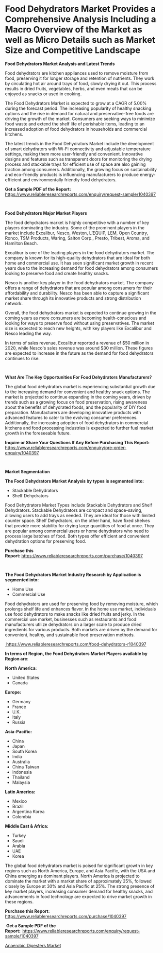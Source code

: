 <p><h1>Food Dehydrators Market Provides a Comprehensive Analysis Including a Macro Overview of the Market as well as Micro Details such as Market Size and Competitive Landscape</h1></p><p><strong>Food Dehydrators Market Analysis and Latest Trends</strong></p>
<p><p>Food dehydrators are kitchen appliances used to remove moisture from food, preserving it for longer storage and retention of nutrients. They work by circulating hot air around trays of food, slowly drying it out. This process results in dried fruits, vegetables, herbs, and even meats that can be enjoyed as snacks or used in cooking.</p><p>The Food Dehydrators Market is expected to grow at a CAGR of 5.00% during the forecast period. The increasing popularity of healthy snacking options and the rise in demand for natural and preservative-free foods are driving the growth of the market. Consumers are seeking ways to minimize food waste and extend the shelf life of perishable items, leading to an increased adoption of food dehydrators in households and commercial kitchens.</p><p>The latest trends in the Food Dehydrators Market include the development of smart dehydrators with Wi-Fi connectivity and adjustable temperature settings, making them more user-friendly and convenient. Innovative designs and features such as transparent doors for monitoring the drying process and stackable trays for efficient use of space are also gaining traction among consumers. Additionally, the growing focus on sustainability and eco-friendly products is influencing manufacturers to produce energy-efficient and environmentally friendly food dehydrators.</p></p>
<p><strong>Get a Sample PDF of the Report:&nbsp;</strong> <a href="https://www.reliableresearchreports.com/enquiry/request-sample/1040397">https://www.reliableresearchreports.com/enquiry/request-sample/1040397</a></p>
<p>&nbsp;</p>
<p><strong>Food Dehydrators Major Market Players</strong></p>
<p><p>The food dehydrators market is highly competitive with a number of key players dominating the industry. Some of the prominent players in the market include Excalibur, Nesco, Weston, L’EQUIP, LEM, Open Country, Ronco, TSM Products, Waring, Salton Corp., Presto, Tribest, Aroma, and Hamilton Beach.</p><p>Excalibur is one of the leading players in the food dehydrators market. The company is known for its high-quality dehydrators that are ideal for both home and commercial use. It has seen significant market growth in recent years due to the increasing demand for food dehydrators among consumers looking to preserve food and create healthy snacks.</p><p>Nesco is another key player in the food dehydrators market. The company offers a range of dehydrators that are popular among consumers for their affordability and durability. Nesco has been able to capture a significant market share through its innovative products and strong distribution network.</p><p>Overall, the food dehydrators market is expected to continue growing in the coming years as more consumers are becoming health-conscious and looking for ways to preserve food without using preservatives. The market size is expected to reach new heights, with key players like Excalibur and Nesco leading the way.</p><p>In terms of sales revenue, Excalibur reported a revenue of $50 million in 2020, while Nesco's sales revenue was around $30 million. These figures are expected to increase in the future as the demand for food dehydrators continues to rise.</p></p>
<p>&nbsp;</p>
<p><strong>What Are The Key Opportunities For Food Dehydrators Manufacturers?</strong></p>
<p><p>The global food dehydrators market is experiencing substantial growth due to the increasing demand for convenient and healthy snack options. The market is projected to continue expanding in the coming years, driven by trends such as a growing focus on food preservation, rising awareness about the benefits of dehydrated foods, and the popularity of DIY food preparation. Manufacturers are developing innovative products with advanced features to cater to the evolving consumer preferences. Additionally, the increasing adoption of food dehydrators in commercial kitchens and food processing industries is expected to further fuel market growth in the foreseeable future.</p></p>
<p><strong>Inquire or Share Your Questions If Any Before Purchasing This Report:</strong> <a href="https://www.reliableresearchreports.com/enquiry/pre-order-enquiry/1040397">https://www.reliableresearchreports.com/enquiry/pre-order-enquiry/1040397</a></p>
<p>&nbsp;</p>
<p><strong>Market Segmentation</strong></p>
<p><strong>The Food Dehydrators Market Analysis by types is segmented into:</strong></p>
<p><ul><li>Stackable Dehydrators</li><li>Shelf Dehydrators</li></ul></p>
<p><p>Food Dehydrators Market Types include Stackable Dehydrators and Shelf Dehydrators. Stackable Dehydrators are compact and space-saving, allowing users to add trays as needed. They are ideal for those with limited counter space. Shelf Dehydrators, on the other hand, have fixed shelves that provide more stability for drying large quantities of food at once. They are popular among commercial users or home dehydrators who need to process large batches of food. Both types offer efficient and convenient dehydration options for preserving food.</p></p>
<p><strong>Purchase this Report:&nbsp;</strong><a href="https://www.reliableresearchreports.com/purchase/1040397">https://www.reliableresearchreports.com/purchase/1040397</a></p>
<p>&nbsp;</p>
<p><strong>The Food Dehydrators Market Industry Research by Application is segmented into:</strong></p>
<p><ul><li>Home Use</li><li>Commercial Use</li></ul></p>
<p><p>Food dehydrators are used for preserving food by removing moisture, which prolongs shelf life and enhances flavor. In the home use market, individuals use food dehydrators to make snacks like dried fruits and jerky. In the commercial use market, businesses such as restaurants and food manufacturers utilize dehydrators on a larger scale to produce dried ingredients for various products. Both markets are driven by the demand for convenient, healthy, and sustainable food preservation methods.</p></p>
<p><a href="https://www.reliableresearchreports.com/food-dehydrators-r1040397">&nbsp;https://www.reliableresearchreports.com/food-dehydrators-r1040397</a></p>
<p><strong>In terms of Region, the Food Dehydrators Market Players available by Region are:</strong></p>
<p>
    <p> <strong> North America: </strong>
        <ul>
            <li>United States</li>
            <li>Canada</li>
        </ul>
        </p> 
    <p> <strong> Europe: </strong>
        <ul>
            <li>Germany</li>
            <li>France</li>
            <li>U.K.</li>
            <li>Italy</li>
            <li>Russia</li>
        </ul>
        </p> 
    <p> <strong> Asia-Pacific: </strong>
        <ul>
            <li>China</li>
            <li>Japan</li>
            <li>South Korea</li>
            <li>India</li>
            <li>Australia</li>
            <li>China Taiwan</li>
            <li>Indonesia</li>
            <li>Thailand</li>
            <li>Malaysia</li>
        </ul>
        </p> 
    <p> <strong> Latin America: </strong>
        <ul>
            <li>Mexico</li>
            <li>Brazil</li>
            <li>Argentina Korea</li>
            <li>Colombia</li>
        </ul>
        </p> 
    <p> <strong> Middle East & Africa: </strong>
        <ul>
            <li>Turkey</li>
            <li>Saudi</li>
            <li>Arabia</li>
            <li>UAE</li>
            <li>Korea</li>
        </ul>
    </p>
    </p>
<p><p>The global food dehydrators market is poised for significant growth in key regions such as North America, Europe, and Asia Pacific, with the USA and China emerging as dominant players. North America is projected to dominate the market with a market share of approximately 35%, followed closely by Europe at 30% and Asia Pacific at 25%. The strong presence of key market players, increasing consumer demand for healthy snacks, and advancements in food technology are expected to drive market growth in these regions.</p></p>
<p><strong>Purchase this Report: </strong><a href="https://www.reliableresearchreports.com/purchase/1040397">https://www.reliableresearchreports.com/purchase/1040397</a></p>
<p>&nbsp;<strong>Get a Sample PDF of the Report:&nbsp;&nbsp;</strong><a href="https://www.reliableresearchreports.com/enquiry/request-sample/1040397">https://www.reliableresearchreports.com/enquiry/request-sample/1040397</a></p>
<p><strong></strong></p>
<p><p><a href="https://github.com/BryceTownsendr/Market-Research-Report-List-4/blob/main/anaerobic-digesters-market.md">Anaerobic Digesters Market</a></p></p>